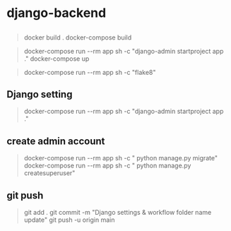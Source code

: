 # django-backend

## 
> docker build .
> docker-compose build

> docker-compose run --rm app sh -c "django-admin startproject app ."
> docker-compose up

> docker-compose run --rm app sh -c "flake8"

## Django setting
> docker-compose run --rm app sh -c "django-admin startproject app ."

## create admin account 
> docker-compose run --rm app sh -c " python manage.py migrate"
> docker-compose run --rm app sh -c " python manage.py createsuperuser"

## git push
> git add .
> git commit -m "Django settings & workflow folder name update"
> git push -u origin main